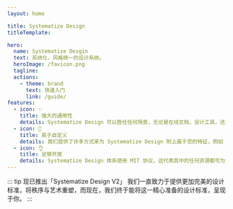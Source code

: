 ```yaml
---
layout: home

title: Systematize Design
titleTemplate: 

hero:
  name: Systematize Desgin
  text: 系统化，风格统一的设计系统。
  heroImage: /favicon.png
  tagline: 
  actions:
    - theme: brand
      text: 快速入门
      link: /guide/
features:
  - icon: ✨
    title: 强大的通用性
    details: Systematize Design 可以胜任任何场景，无论是在线文档，设计工具，还是管理后台，都可让你如鱼得水的开始设计工作，而这不会带来任何体验上的不适。
  - icon: 🔑
    title: 易于自定义
    details: 我们提供了许多方式来为 Systematize Design 附上属于您的特征，例如「主题色卡」，「圆角变化标准」，合理利用这些工具，可快速使 Systematize Design 加入您的设计风格中。
  - icon: 👌
    title: 足够开放
    details: Systematize Design 体系使用 MIT 协议，这代表其中的任何资源都可为您所用，无需担心版权问题。
---
```


::: tip 现已推出「Systematize Design V2」
我们一直致力于提供更加完美的设计标准，将秩序与艺术重塑，而现在，我们终于能将这一精心准备的设计标准，呈现于你。
:::